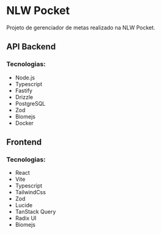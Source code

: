 # NLW Pocket

Projeto de gerenciador de metas realizado na NLW Pocket.

## API Backend

### Tecnologias:

- Node.js
- Typescript
- Fastify
- Drizzle
- PostgreSQL
- Zod
- Biomejs
- Docker

## Frontend

### Tecnologias:

- React
- Vite
- Typescript
- TailwindCss
- Zod
- Lucide
- TanStack Query
- Radix UI
- Biomejs